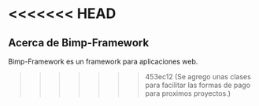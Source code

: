 
<<<<<<< HEAD
=======
## Acerca de Bimp-Framework

Bimp-Framework es un framework para aplicaciones web.
>>>>>>> 453ec12 (Se agrego unas clases para facilitar las formas de pago para proximos proyectos.)
